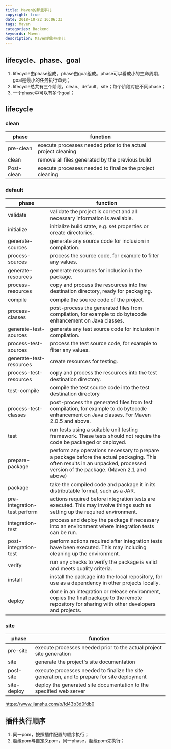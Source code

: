 ```yaml
---
title: Maven的那些事儿
copyright: true
date: 2018-10-22 16:06:33
tags: Maven
categories: Backend
keywords: Maven
description: Maven的那些事儿
---
```


## lifecycle、phase、goal

1. lifecycle由phase组成，phase由goal组成。phase可以看成小的生命周期，goal是最小的任务执行单元；
2. lifecycle总共有三个阶段，clean、default、site；每个阶段对应不同phase；
3. 一个phase中可以有多个goal；

## lifecycle

### clean

| phase      | function                                                     |
| ---------- | ------------------------------------------------------------ |
| pre-clean  | execute processes needed prior to the actual project cleaning |
| clean      | remove all files generated by the previous build             |
| Post-clean | execute processes needed to finalize the project cleaning    |

### default

| phase                        | function                                                     |
| ---------------------------- | ------------------------------------------------------------ |
| validate                     | validate the project is correct and all necessary information is available. |
| initialize                   | initialize build state, e.g. set properties or create directories. |
| generate-sources             | generate any source code for inclusion in compilation.       |
| process-sources              | process the source code, for example to filter any values.   |
| generate-resources           | generate resources for inclusion in the package.             |
| process-resources            | copy and process the resources into the destination directory, ready for packaging. |
| compile                      | compile the source code of the project.                      |
| process-classes              | post-process the generated files from compilation, for example to do bytecode enhancement on Java classes. |
| generate-test-sources        | generate any test source code for inclusion in compilation.  |
| process-test-sources         | process the test source code, for example to filter any values. |
| generate-test-resources      | create resources for testing.                                |
| process-test-resources       | copy and process the resources into the test destination directory. |
| test-compile                 | compile the test source code into the test destination directory |
| process-test-classes         | post-process the generated files from test compilation, for example to do bytecode enhancement on Java classes. For Maven 2.0.5 and above. |
| test                         | run tests using a suitable unit testing framework. These tests should not require the code be packaged or deployed. |
| prepare-package              | perform any operations necessary to prepare a package before the actual packaging. This often results in an unpacked, processed version of the package. (Maven 2.1 and above) |
| package                      | take the compiled code and package it in its distributable format, such as a JAR. |
| pre-integration-test perform | actions required before integration tests are executed. This may involve things such as setting up the required environment. |
| integration-test             | process and deploy the package if necessary into an environment where integration tests can be run. |
| post-integration-test        | perform actions required after integration tests have been executed. This may including cleaning up the environment. |
| verify                       | run any checks to verify the package is valid and meets quality criteria. |
| install                      | install the package into the local repository, for use as a dependency in other projects locally. |
| deploy                       | done in an integration or release environment, copies the final package to the remote repository for sharing with other developers and projects. |

### site

| phase       | function                                                     |
| ----------- | ------------------------------------------------------------ |
| pre-site    | execute processes needed prior to the actual project site generation |
| site        | generate the project's site documentation                    |
| post-site   | execute processes needed to finalize the site generation, and to prepare for site deployment |
| site-deploy | deploy the generated site documentation to the specified web server |

https://www.jianshu.com/p/fd43b3d0fdb0

## 插件执行顺序

1. 同一pom，按照插件配置的顺序执行；
2. 超级pom与自定义pom，同一phase，超级pom先执行；

